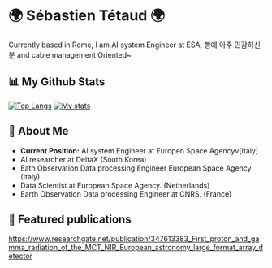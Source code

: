 <h1 align="left">🌍 Sébastien Tétaud 🌍</h1>

Currently based in Rome, I am AI system Engineer at ESA, 빵에 아주 민감하신 분 and cable management Oriented~

## 📊 My Github Stats

[![Top Langs](https://github-readme-stats.vercel.app/api/top-langs/?username=sebastien-tetaud&theme=dark)](https://github.com/sebastien-tetaud/github-readme-stats)
[![My stats](https://github-readme-stats.vercel.app/api?username=sebastien-tetaud&show_icons=true&theme=tokyonight)](https://github.com/anuraghazra/github-readme-stats)

## 🔭 About Me
- **Current Position:** AI system Engineer at Europen Space Agencyv(Italy)
- AI researcher at DeltaX (South Korea)
- Eath Observation Data processing Engineer European Space Agency (Italy)
- Data Scientist at European Space Agency. (Netherlands)
- Earth Observation Data processing Engineer at CNRS. (France)

## 📃 Featured publications

https://www.researchgate.net/publication/347613383_First_proton_and_gamma_radiation_of_the_MCT_NIR_European_astronomy_large_format_array_detector

